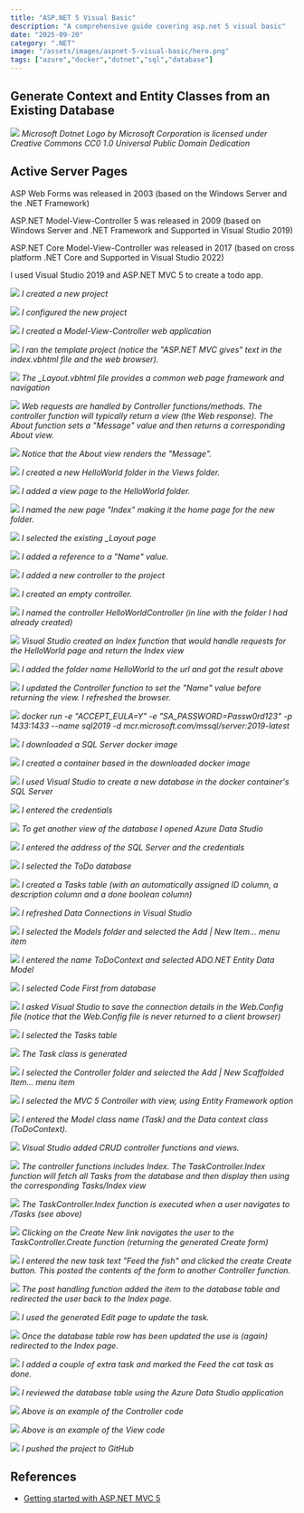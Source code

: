 ```yaml
---
title: "ASP.NET 5 Visual Basic"
description: "A comprehensive guide covering asp.net 5 visual basic"
date: "2025-09-20"
category: ".NET"
image: "/assets/images/aspnet-5-visual-basic/hero.png"
tags: ["azure","docker","dotnet","sql","database"]
---
```


## Generate Context and Entity Classes from an Existing Database

![](/assets/images/aspnet-5-visual-basic/net-logo.svg)
*Microsoft Dotnet Logo by Microsoft Corporation is licensed under Creative Commons CC0 1.0 Universal Public Domain Dedication*


## Active Server Pages

ASP Web Forms was released in 2003 (based on the Windows Server and the .NET Framework)

ASP.NET Model-View-Controller 5 was released in 2009 (based on Windows Server and .NET Framework and Supported in Visual Studio 2019)

ASP.NET Core Model-View-Controller was released in 2017 (based on cross platform .NET Core and Supported in Visual Studio 2022)

I used Visual Studio 2019 and ASP.NET MVC 5 to create a todo app.

![](/assets/images/aspnet-5-visual-basic/capture4-create-new-project-1026x677.png)
*I created a new project*

![](/assets/images/aspnet-5-visual-basic/capture5-configure-new-project-1022x677.png)
*I configured the new project*

![](/assets/images/aspnet-5-visual-basic/capture6-mvc-vb-1020x707.png)
*I created a Model-View-Controller web application*

![](/assets/images/aspnet-5-visual-basic/capture7-home-view-1353x729.png)
*I ran the template project (notice the "ASP.NET MVC gives" text in the index.vbhtml file and the web browser).*

![](/assets/images/aspnet-5-visual-basic/capture8-layout-1416x726.png)
*The _Layout.vbhtml file provides a common web page framework and navigation*

![](/assets/images/aspnet-5-visual-basic/capture9-controller-1382x667.png)
*Web requests are handled by Controller functions/methods. The controller function will typically return a view (the Web response). The About function sets a "Message" value and then returns a corresponding About view.*

![](/assets/images/aspnet-5-visual-basic/capture10-controller-passing-to-view-1405x638.png)
*Notice that the About view renders the "Message".*

![](/assets/images/aspnet-5-visual-basic/capture11-new-folder-842x501.png)
*I created a new HelloWorld folder in the Views folder.*

![](/assets/images/aspnet-5-visual-basic/capture12-new-view-2-993x492.png)
*I added a view page to the HelloWorld folder.*

![](/assets/images/aspnet-5-visual-basic/capture13-new-view-3-995x287.png)
*I named the new page "Index" making it the home page for the new folder.*

![](/assets/images/aspnet-5-visual-basic/capture14-new-view-4-1097x495.png)
*I selected the existing _Layout page*

![](/assets/images/aspnet-5-visual-basic/capture15-new-view-5-1387x306.png)
*I added a reference to a "Name" value.*

![](/assets/images/aspnet-5-visual-basic/capture16-new-controller-1-876x298.png)
*I added a new controller to the project*

![](/assets/images/aspnet-5-visual-basic/capture17-new-controller-2-1365x683.png)
*I created an empty controller.*

![](/assets/images/aspnet-5-visual-basic/capture18-new-controller-3-1114x350.png)
*I named the controller HelloWorldController (in line with the folder I had already created)*

![](/assets/images/aspnet-5-visual-basic/capture19-new-controller-4-1419x311.png)
*Visual Studio created an Index function that would handle requests for the HelloWorld page and return the Index view*

![](/assets/images/aspnet-5-visual-basic/capture20-new-controller-5-1364x615.png)
*I added the folder name HelloWorld to the url and got the result above*

![](/assets/images/aspnet-5-visual-basic/capture21-new-controller-6-1362x545.png)
*I updated the Controller function to set the "Name" value before returning the view. I refreshed the browser.*

![](/assets/images/aspnet-5-visual-basic/capture26-docker-sql-server-1157x622.png)
*docker run -e "ACCEPT_EULA=Y" -e "SA_PASSWORD=Passw0rd123" -p 1433:1433 --name sql2019 -d mcr.microsoft.com/mssql/server:2019-latest*

![](/assets/images/aspnet-5-visual-basic/capture27-docker-sql-server-2-1157x623.png)
*I downloaded a SQL Server docker image*

![](/assets/images/aspnet-5-visual-basic/capture28-docker-sql-server-3-1154x620.png)
*I created a container based in the downloaded docker image*

![](/assets/images/aspnet-5-visual-basic/capture29-docker-sql-server-5-1364x230.png)
*I used Visual Studio to create a new database in the docker container's SQL Server*

![](/assets/images/aspnet-5-visual-basic/capture30-docker-sql-server-6-1047x509.png)
*I entered the credentials*

![](/assets/images/aspnet-5-visual-basic/capture32-docker-sql-server-8-1025x729.png)
*To get another view of the database I opened Azure Data Studio*

![](/assets/images/aspnet-5-visual-basic/capture33-docker-sql-server-9-1023x729.png)
*I entered the address of the SQL Server and the credentials*

![](/assets/images/aspnet-5-visual-basic/capture34-docker-sql-server-10-1027x728.png)
*I selected the ToDo database*

![](/assets/images/aspnet-5-visual-basic/capture35-docker-sql-server-11-1026x423.png)
*I created a Tasks table (with an automatically assigned ID column, a description column and a done boolean column)*

![](/assets/images/aspnet-5-visual-basic/capture36-docker-sql-server-12-1359x471.png)
*I refreshed Data Connections in Visual Studio*

![](/assets/images/aspnet-5-visual-basic/capture37-docker-sql-server-14-808x240.png)
*I selected the Models folder and selected the Add | New Item... menu item*

![](/assets/images/aspnet-5-visual-basic/capture38-docker-sql-server-15-941x573.png)
*I entered the name ToDoContext and selected ADO.NET Entity Data Model*

![](/assets/images/aspnet-5-visual-basic/capture39-docker-sql-server-16-616x559.png)
*I selected Code First from database*

![](/assets/images/aspnet-5-visual-basic/capture40-docker-sql-server-17-612x560.png)
*I asked Visual Studio to save the connection details in the Web.Config file (notice that the Web.Config file is never returned to a client browser)*

![](/assets/images/aspnet-5-visual-basic/capture41-docker-sql-server-18-616x554.png)
*I selected the Tasks table*

![](/assets/images/aspnet-5-visual-basic/capture42-docker-sql-server-19-1365x331.png)
*The Task class is generated*

![](/assets/images/aspnet-5-visual-basic/capture43-docker-sql-server-20-880x242.png)
*I selected the Controller folder and selected the Add | New Scaffolded Item... menu item*

![](/assets/images/aspnet-5-visual-basic/capture44-docker-sql-server-21-952x658.png)
*I selected the MVC 5 Controller with view, using Entity Framework option*

![](/assets/images/aspnet-5-visual-basic/capture45-docker-sql-server-22-589x381.png)
*I entered the Model class name (Task) and the Data context class (ToDoContext).*

![](/assets/images/aspnet-5-visual-basic/capture46-docker-sql-server-23-1364x312.png)
*Visual Studio added CRUD controller functions and views.*

![](/assets/images/aspnet-5-visual-basic/capture47-docker-sql-server-24-1359x664.png)
*The controller functions includes Index. The TaskController.Index function will fetch all Tasks from the database and then display then using the corresponding Tasks/Index view*

![](/assets/images/aspnet-5-visual-basic/capture48-docker-sql-server-25-1363x729.png)
*The TaskController.Index function is executed when a user navigates to /Tasks (see above)*

![](/assets/images/aspnet-5-visual-basic/capture49-docker-sql-server-26-1040x622.png)
*Clicking on the Create New link navigates the user to the TaskController.Create function (returning the generated Create form)*

![](/assets/images/aspnet-5-visual-basic/capture49-docker-sql-server-26-1040x622.png)
*I entered the new task text "Feed the fish" and clicked the create Create button. This posted the contents of the form to another Controller function.*

![](/assets/images/aspnet-5-visual-basic/capture51-docker-sql-server-28-1038x616.png)
*The post handling function added the item to the database table and redirected the user back to the Index page.*

![](/assets/images/aspnet-5-visual-basic/capture52-docker-sql-server-29-1040x617.png)
*I used the generated Edit page to update the task.*

![](/assets/images/aspnet-5-visual-basic/capture53-docker-sql-server-30-1040x616.png)
*Once the database table row has been updated the use is (again) redirected to the Index page.*

![](/assets/images/aspnet-5-visual-basic/capture54-docker-sql-server-31-1039x616.png)
*I added a couple of extra task and marked the Feed the cat task as done.*

![](/assets/images/aspnet-5-visual-basic/capture55-docker-sql-server-32-997x722.png)
*I reviewed the database table using the Azure Data Studio application*

![](/assets/images/aspnet-5-visual-basic/capture56-docker-sql-server-33-1364x668.png)
*Above is an example of the Controller code*

![](/assets/images/aspnet-5-visual-basic/capture57-docker-sql-server-34-1365x668.png)
*Above is an example of the View code*

![](/assets/images/aspnet-5-visual-basic/capture58-docker-sql-server-35-1366x728.png)
*I pushed the project to GitHub*
## References

- [Getting started with ASP.NET MVC 5](https://learn.microsoft.com/en-us/aspnet/mvc/overview/getting-started/introduction/getting-started)


